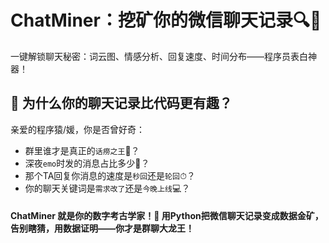 # ChatMiner：挖矿你的微信聊天记录🔍💬
一键解锁聊天秘密：词云图、情感分析、回复速度、时间分布——程序员表白神器！

## 🤔 为什么你的聊天记录比代码更有趣？

亲爱的程序猿/媛，你是否曾好奇：

* 群里谁才是真正的`话痨之王`👑？
* 深夜`emo`时发的消息占比多少🌙？
* 那个TA回复你消息的速度是`秒回`还是`轮回`⏱？
* 你的聊天关键词是`需求改了`还是`今晚上线`💻？

#### ChatMiner 就是你的数字考古学家！🔨 用Python把微信聊天记录变成数据金矿，告别瞎猜，用数据证明——你才是群聊大龙王！


